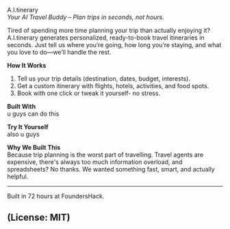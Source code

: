 A.I.tinerary  
*Your AI Travel Buddy – Plan trips in seconds, not hours.*

Tired of spending more time planning your trip than actually enjoying it? A.I.tinerary generates personalized, ready-to-book travel itineraries in seconds. Just tell us where you’re going, how long you’re staying, and what you love to do—we’ll handle the rest.  

**How It Works**  
1. Tell us your trip details (destination, dates, budget, interests).  
2. Get a custom itinerary with flights, hotels, activities, and food spots.  
3. Book with one click or tweak it yourself- no stress.  

**Built With**  
u guys can do this 

**Try It Yourself**  
also u guys

**Why We Built This**  
Because trip planning is the worst part of travelling. Travel agents are expensive, there's always too much information overload, and spreadsheets? No thanks. We wanted something fast, smart, and actually helpful.  

---  
Built in 72 hours at FoundersHack.

(License: MIT)
---  
